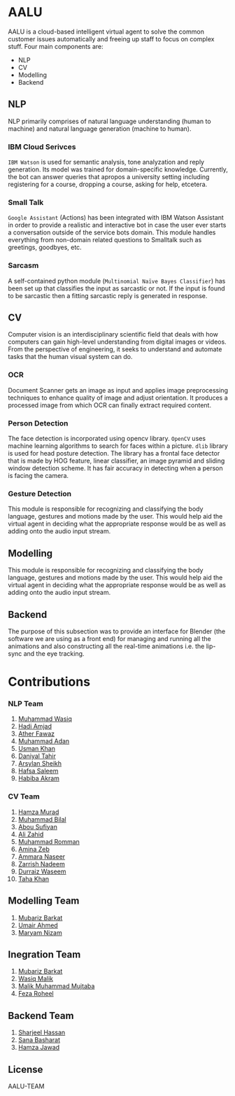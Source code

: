 
# AALU


AALU is a cloud-based intelligent virtual agent to solve the common customer issues automatically and freeing up staff to focus on complex stuff. Four main components are:

  - NLP
  - CV
  - Modelling
  - Backend

## NLP
NLP primarily comprises of natural language understanding (human to machine) and natural language generation (machine to human).
### IBM Cloud Serivces
   `IBM Watson` is used for semantic analysis, tone analyzation and reply generation. Its model was trained for domain-specific knowledge. Currently, the bot can answer queries that apropos a university setting including registering for a course, dropping a course, asking for help, etcetera.  
### Small Talk
`Google Assistant` (Actions) has been integrated with IBM Watson Assistant in order to provide a realistic and interactive bot in case the user ever starts a conversation outside of the service bots domain. This module handles everything from non-domain related questions to Smalltalk such as greetings, goodbyes, etc. 
### Sarcasm
A self-contained python module (`Multinomial Naïve Bayes Classifier`) has been set up that classifies the input as sarcastic or not. If the input is found to be sarcastic then a fitting sarcastic reply is generated in response.  

## CV
Computer vision is an interdisciplinary scientific field that deals with how computers can gain high-level understanding from digital images or videos. From the perspective of engineering, it seeks to understand and automate tasks that the human visual system can do.
### OCR
Document Scanner gets an image as input and applies image preprocessing techniques to enhance quality of image and adjust orientation. It produces a processed image from which OCR can finally extract required content.

### Person Detection
 The face detection is incorporated using opencv library. `OpenCV` uses machine learning algorithms to search for faces within a picture. `dlib` library is used for head posture detection. The library has a frontal face detector that is made by HOG feature, linear classifier, an image pyramid and sliding window detection scheme. It has fair accuracy in detecting when a person is facing the camera.

### Gesture Detection
This module is responsible for recognizing and classifying the body language, gestures and motions made by the user.  This would help aid the virtual agent in deciding what the appropriate response would be as well as adding onto the audio input stream.

## Modelling
This module is responsible for recognizing and classifying the body language, gestures and motions made by the user.  This would help aid the virtual agent in deciding what the appropriate response would be as well as adding onto the audio input stream.

## Backend
The purpose of this subsection was to provide an interface for Blender (the software we are using as a front end) for managing and running all the animations and also constructing all the real-time animations i.e. the lip-sync and the eye tracking.

# Contributions
### NLP Team
1. [Muhammad Wasiq](https://github.com/WasiqMalik)
2. [Hadi Amjad](https://github.com/hadiamjad)
3. [Ather Fawaz](https://github.com/atherfawaz)
4. [Muhammad Adan](https://github.com/SovereignGhost)
5. [Usman Khan]()
6. [Daniyal Tahir]()
7. [Arsylan Sheikh]()
8. [Hafsa Saleem]()
9. [Habiba Akram]()

### CV Team
1. [Hamza Murad](https://github.com/hamza-murad)
2. [Muhammad Bilal]()
3. [Abou Sufiyan]()
4. [Ali Zahid]()
5. [Muhammad Romman]()
6. [Amina Zeb]()
7. [Ammara Naseer]()
8. [Zarrish Nadeem]()
9. [Durraiz Waseem]()
10. [Taha Khan]()

## Modelling Team
1. [Mubariz Barkat](https://github.com/Cyna298)
4. [Umair Ahmed]()
5. [Maryam Nizam](https://github.com/MaryamNizam)

## Inegration Team
1. [Mubariz Barkat](https://github.com/Cyna298)
2. [Wasiq Malik](https://github.com/WasiqMalik)
3. [Malik Muhammad Mujtaba](https://github.com/M-M-Mujtaba)
4. [Feza Roheel](https://github.com/froheel)

## Backend Team
1. [Sharjeel Hassan]()
2. [Sana Basharat]()
3. [Hamza Jawad]()

License
----
AALU-TEAM
